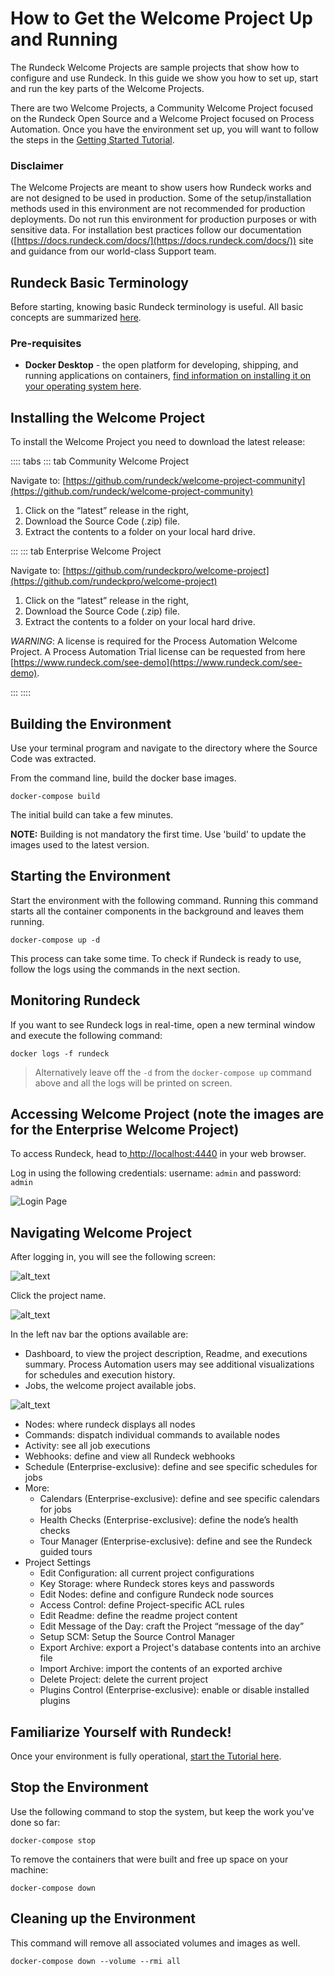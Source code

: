 # How to Get the Welcome Project Up and Running

The Rundeck Welcome Projects are sample projects that show how to configure and use Rundeck. In this guide we show you how to set up, start and run the key parts of the Welcome Projects.

There are two Welcome Projects, a Community Welcome Project focused on the Rundeck Open Source and a Welcome Project focused on Process Automation. Once you have the environment set up, you will want to follow the steps in the [Getting Started Tutorial](/learning/tutorial/preparing.md).

### Disclaimer

The Welcome Projects are meant to show users how Rundeck works and are not designed to be used in production. Some of the setup/installation methods used in this environment are not recommended for production deployments. Do not run this environment for production purposes or with sensitive data. For installation best practices follow our documentation ([https://docs.rundeck.com/docs/](https://docs.rundeck.com/docs/)) site and guidance from our world-class Support team.

## Rundeck Basic Terminology

Before starting, knowing basic Rundeck terminology is useful. All basic concepts are summarized [here](/learning/tutorial/terminology.md).

### Pre-requisites

*   **Docker Desktop** - the open platform for developing, shipping, and running applications on containers, [find information on installing it on your operating system here](https://www.docker.com/products/docker-desktop).


## Installing the Welcome Project

To install the Welcome Project you need to download the latest release:

:::: tabs
::: tab Community Welcome Project

Navigate to: [https://github.com/rundeck/welcome-project-community](https://github.com/rundeck/welcome-project-community)

1. Click on the “latest” release in the right,
1. Download the Source Code (.zip) file.
1. Extract the contents to a folder on your local hard drive.

:::
::: tab Enterprise Welcome Project

Navigate to: [https://github.com/rundeckpro/welcome-project](https://github.com/rundeckpro/welcome-project)

1. Click on the “latest” release in the right,
1. Download the Source Code (.zip) file.
1. Extract the contents to a folder on your local hard drive.

_WARNING_: A license is required for the Process Automation Welcome Project. A Process Automation Trial license can be requested from here [https://www.rundeck.com/see-demo](https://www.rundeck.com/see-demo).

:::
::::

## Building the Environment

Use your terminal program and navigate to the directory where the Source Code was extracted.

From the command line, build the docker base images.

```
docker-compose build
```

The initial build can take a few minutes.

**NOTE:** Building is not mandatory the first time. Use 'build' to update the images used to the latest version.

## Starting the Environment

Start the environment with the following command. Running this command starts all the container components in the background and leaves them running.

```
docker-compose up -d
```

This process can take some time.  To check if Rundeck is ready to use, follow the logs using the commands in the next section.

## Monitoring Rundeck

If you want to see Rundeck logs in real-time, open a new terminal window and execute the following command:

```
docker logs -f rundeck
```

> Alternatively leave off the `-d` from the `docker-compose up` command above and all the logs will be printed on screen.

## Accessing Welcome Project (note the images are for the Enterprise Welcome Project)

To access Rundeck, head to[ http://localhost:4440](http://localhost:4440) in your web browser.

Log in using the following credentials: username: `admin` and password: `admin`

![Login Page](@assets/img/login-page.png)

## Navigating Welcome Project

After logging in, you will see the following screen:

![alt_text](@assets/img/howto-project-list.png)

Click the project name.

![alt_text](@assets/img/howto-welcome-project-dashboard.png)

In the left nav bar the options available are:

*   Dashboard, to view the project description, Readme, and executions summary. Process Automation users may see additional visualizations for schedules and execution history.
*   Jobs, the welcome project available jobs.

![alt_text](@assets/img/howto-welcome-joblist.png)

*   Nodes: where rundeck displays all nodes
*   Commands: dispatch individual commands to available nodes
*   Activity: see all job executions
*   Webhooks: define and view all Rundeck webhooks
*   Schedule (Enterprise-exclusive): define and see specific schedules for jobs
*   More:
    *   Calendars (Enterprise-exclusive): define and see specific calendars for jobs
    *   Health Checks (Enterprise-exclusive): define the node’s health checks
    *   Tour Manager (Enterprise-exclusive): define and see the Rundeck guided tours
*   Project Settings
    *   Edit Configuration: all current project configurations
    *   Key Storage: where Rundeck stores keys and passwords
    *   Edit Nodes: define and configure Rundeck node sources
    *   Access Control: define Project-specific ACL rules
    *   Edit Readme: define the readme project content
    *   Edit Message of the Day: craft the Project “message of the day”
    *   Setup SCM: Setup the Source Control Manager
    *   Export Archive: export a Project's database contents into an archive file
    *   Import Archive: import the contents of an exported archive
    *   Delete Project: delete the current project
    *   Plugins Control (Enterprise-exclusive): enable or disable installed plugins

## Familiarize Yourself with Rundeck!

Once your environment is fully operational, [start the Tutorial here](https://docs.rundeck.com/docs/learning/tutorial/preparing.html).

## Stop the Environment

Use the following command to stop the system, but keep the work you've done so far:

```
docker-compose stop
```

To remove the containers that were built and free up space on your machine:

```
docker-compose down
```

## Cleaning up the Environment

This command will remove all associated volumes and images as well.

```
docker-compose down --volume --rmi all
